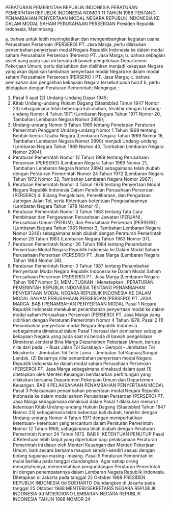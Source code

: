  PERATURAN PEMERINTAH REPUBLIK INDONESIA PERATURAN PEMERINTAH REPUBLIK INDONESIA NOMOR 11 TAHUN 1988 TENTANG PENAMBAHAN PENYERTAAN MODAL NEGARA REPUBLIK INDONESIA KE DALAM MODAL SAHAM PERUSAHAAN PERSEROAN Presiden Republik Indonesia,
Menimbang :

a. bahwa untuk lebih meningkatkan dan mengembangkan kegiatan usaha Perusahaan Perseroan (PERSERO) PT. Jasa Marga, perlu dilakukan penambahan penyertaan modal Negara Republik Indonesia ke dalam modal saham Perusahaan Perseroan (Persero) PT. Jasa Marga;
b. bahwa sebagian asset yang pada saat ini berada di bawah pengelolaan Departemen Pekerjaan Umum, perlu dipisahkan dan dialihkan menjadi kekayaan Negara yang akan dijadikan tambahan penyertaan modal Negara ke dalam modal saham Perusahaan Perseroan (PERSERO ) PT. Jasa Marga;
c. bahwa pemisahan dan pengalihan kekayaan Negara tersebut pada huruf b, perlu ditetapkan dengan Peraturan Pemerintah;
Mengingat :

1. Pasal 5 ayat (2) Undang-Undang Dasar 1945;
2. Kitab Undang-undang Hukum Dagang (Staatsblad Tahun 1847 Nomor 23) sebagaimana telah beberapa kali diubah, terakhir dengan Undang-undang Nomor 4 Tahun 1971 (Lembaran Negara Tahun 1971 Nomor 20, Tambahan Lembaran Negara Nomor 2959);
3. Undang-undang Nomor 9 Tahun 1969 tentang Penetapan Peraturan Pemerintah Pengganti Undang-undang Nomor 1 Tahun 1969 tentang Bentuk-bentuk Usaha Negara (Lembaran Negara Tahun 1969 Nomor 16, Tambahan Lembaran Negara Nomor 2890) menjadi Undang-undang (Lembaran Negara Tahun 1969 Nomor 40, Tambahan Lembaran Negara Nomor 2904);
4. Peraturan Pemerintah Nomor 12 Tahun 1969 tentang Perusahaan Perseroan (PERSERO) (Lembaran Negara Tahun 1969 Nomor 21, Tambahan Lembaran Negara Nomor 2894) sebagaimana telah diubah dengan Peraturan Pemerintah Nomor 24 Tahun 1972 (Lembaran Negara Tahun 1972 Nomor 32, Tambahan Lembaran Negara Nomor 2987);
5. Peraturan Pemerintah Nomor 4 Tahun 1978 tentang Penyertaan Modal Negara Republik Indonesia Dalam Pendirian Perusahaan Perseroan (PERSERO) di Bidang Pengelolaan, Pemeliharaan, dan Pengadaan Jaringan Jalan Tol, serta Ketentuan-ketentuan Pengusahaannya (Lembaran Negara Tahun 1978 Nomor 4);
6. Peraturan Pemerintah Nomor 3 Tahun 1983 tentang Tata Cara Pembinaan dan Pengawasan Perusahaan Jawatan (PERJAN), Perusahaan Umum (PERUM), dan Perusahaan Perseroan (PERSERO) (Lembaran Negara Tahun 1983 Nomor 3, Tambahan Lembaran Negara Nomor 3246) sebagaimana telah diubah dengan Peraturan Pemerintah Nomor 28 Tahun 1983 (Lembaran Negara Tahun 1983 Nomor 37);
7. Peraturan Pemerintah Nomor 26 Tahun 1984 tentang Penambahan Penyertaan Modal Negara Republik Indonesia ke Dalam Modal Saham Perusahaan Perseroan (PERSERO) PT. Jasa Marga (Lembaran Negara Tahun 1984 Nomor 38);
8. Peraturan Pemerintah Nomor 3 Tahun 1987 tentang Penambahan Pernyertaan Modal Negara Republik Indonesia ke Dalam Modal Saham Perusahaan Perseroan (PERSERO) PT. Jasa Marga (Lembaran Negara Tahun 1987 Nomor 3);
MEMUTUSKAN :
 Menetapkan : PERATURAN PEMERINTAH REPUBLIK INDONESIA TENTANG PENAMBAHAN PENYERTAAN MODAL NEGARA REPUBLIK INDONESIA KE DALAM MODAL SAHAM PERUSAHAAN PERSEROAN (PERSERO) PT. JASA MARGA.
BAB I PENAMBAHAN PENYERTAAN MODAL
Pasal 1
Negara Republik Indonesia melakukan penambahan penyertaan modal ke dalam modal saham Perusahaan Perseroan (PERSERO) PT. Jasa Marga yang didirikan dengan Peraturan Pemerintah Nomor 4 Tahun 1978.
Pasal 2
(1) Penambahan penyertaan modal Negara Republik Indonesia sebagaimana dimaksud dalam Pasal 1 berasal dari pemisahan sebagian kekayaan Negara yang pada saat ini berada di bawah pengelolaan Direktorat Jenderal Bina Marga Departemen Pekerjaan Umum, berupa nilai dari pada : - Ruas Jalan Tol Surabaya - Gempol - Jembatan Tol Mojokerto - Jembatan Tol Tello Lama - Jembatan Tol Kapuas/Sungai Landak.
(2) Besarnya nilai penambahan penyertaan modal Negara Republik Indonesia ke dalam modal saham Perusahaan Perseroan (PERSERO) PT. Jasa Marga sebagaimana dimaksud dalam ayat (1) ditetapkan oleh Menteri Keuangan berdasarkan perhitungan yang dilakukan bersama Departemen Pekerjaan Umum dan Departemen Keuangan.
BAB II PELAKSANAAN PENAMBAHAN PENYERTAAN MODAL
Pasal 3
Pelaksanaan penambahan penyertaan modal Negara Republik Indonesia ke dalam modal saham Perusahaan Perseroan (PERSERO) PT. Jasa Marga sebagaimana dimaksud dalam Pasal 1 dilakukan menurut ketentuan Kitab Undang-undang Hukum Dagang (Staatsblad Tahun 1847 Nomor 23) sebagaimana telah beberapa kali diubah, terakhir dengan Undang-undang Nomor 4 Tahun 1971 dengan memperhatikan ketentuan- ketentuan yang tercantum dalam Peraturan Pemerintah Nomor 12 Tahun 1969, sebagaimana telah diubah dengan Peraturan Pemerintah Nomor 24 Tahun 1972.
BAB III KETENTUAN PENUTUP
Pasal 4
Ketentuan lebih lanjut yang diperlukan bagi pelaksanaan Peraturan Pemerintah ini diatur oleh Menteri Keuangan dan Menteri Pekerjaan Umum, baik secara bersama maupun sendiri-sendiri sesuai dengan bidang tugasnya masing- masing.
Pasal 5
Peraturan Pemerintah ini mulai berlaku pada tanggal diundangkan. Agar setiap orang mengetahuinya, memerintahkan pengundangan Peraturan Pemerintah ini dengan penempatannya dalam Lembaran Negara Republik Indonesia. Ditetapkan di Jakarta pada tanggal 25 Oktober 1988 PRESIDEN REPUBLIK INDONESIA ttd SOEHARTO Diundangkan di Jakarta pada tanggal 25 Oktober 1988 MENTERI/SEKRETARIS NEGARA REPUBLIK INDONESIA ttd MOERDIONO LEMBARAN NEGARA REPUBLIK INDONESIA TAHUN 1988 NOMOR 24